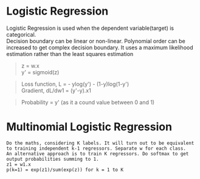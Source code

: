 # Logistic Regression
Logistic Regression is used when the dependent variable(target) is categorical.  
Decision boundary can be linear or non-linear. Polynomial order can be increased to get complex decision boundary.
It uses a maximum likelihood estimation rather than the least squares estimation  

> z = w.x  
> y' = sigmoid(z) 

> Loss function, L = - ylog(y') - (1-y)log(1-y')  
> Gradient, dL/dw1 = (y'-y).x1

> Probability = y' (as it a cound value between 0 and 1)

# Multinomial Logistic Regression
```
Do the maths, considering K labels. It will turn out to be equivalent to training independent k-1 regressors. Separate w for each class.
An alternative approach is to train K regressors. Do softmax to get output probabilities summing to 1.
z1 = w1.x
p(k=1) = exp(z1)/sum(exp(z)) for k = 1 to K
